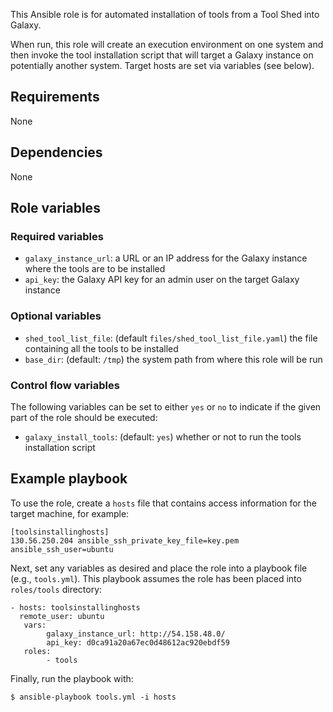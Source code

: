 This Ansible role is for automated installation of tools from a Tool Shed into
Galaxy.

When run, this role will create an execution environment on one system and then
invoke the tool installation script that will target a Galaxy instance on
potentially another system. Target hosts are set via variables (see below).

Requirements
------------
None

Dependencies
------------
None

Role variables
--------------
### Required variables ###
- `galaxy_instance_url`: a URL or an IP address for the Galaxy instance where
  the tools are to be installed
- `api_key`: the Galaxy API key for an admin user on the target Galaxy instance

### Optional variables ###
- `shed_tool_list_file`: (default `files/shed_tool_list_file.yaml`) the file
  containing all the tools to be installed
- `base_dir`: (default: `/tmp`) the system path from where this role will be run

### Control flow variables ###
The following variables can be set to either `yes` or `no` to indicate if the
given part of the role should be executed:

 - `galaxy_install_tools`: (default: `yes`) whether or not to run the tools installation
    script

Example playbook
----------------
To use the role, create a `hosts` file that contains access information
for the target machine, for example:

    [toolsinstallinghosts]
    130.56.250.204 ansible_ssh_private_key_file=key.pem ansible_ssh_user=ubuntu

Next, set any variables as desired and place the role into a playbook file
(e.g., `tools.yml`). This playbook assumes the role has been placed into
`roles/tools` directory:

    - hosts: toolsinstallinghosts
      remote_user: ubuntu
       vars:
            galaxy_instance_url: http://54.158.48.0/
            api_key: d0ca91a20a67ec0d48612ac920ebdf59
       roles:
            - tools

Finally, run the playbook with:

    $ ansible-playbook tools.yml -i hosts
